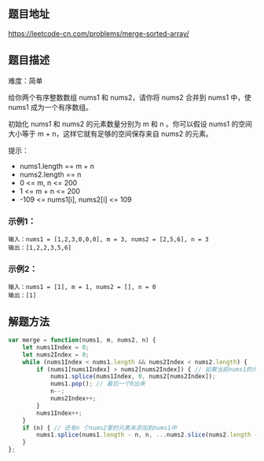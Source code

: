 ## 题目地址

https://leetcode-cn.com/problems/merge-sorted-array/

## 题目描述

难度：简单

给你两个有序整数数组 nums1 和 nums2，请你将 nums2 合并到 nums1 中，使 nums1 成为一个有序数组。

初始化 nums1 和 nums2 的元素数量分别为 m 和 n 。你可以假设 nums1 的空间大小等于 m + n，这样它就有足够的空间保存来自 nums2 的元素。

提示：
- nums1.length == m + n
- nums2.length == n
- 0 <= m, n <= 200
- 1 <= m + n <= 200
- -109 <= nums1[i], nums2[i] <= 109

### 示例1：

```
输入：nums1 = [1,2,3,0,0,0], m = 3, nums2 = [2,5,6], n = 3
输出：[1,2,2,3,5,6]
```

### 示例2：

```
输入：nums1 = [1], m = 1, nums2 = [], n = 0
输出：[1]
```

## 解题方法


```js
var merge = function(nums1, m, nums2, n) {
    let nums1Index = 0;
    let nums2Index = 0;
    while (nums1Index < nums1.length && nums2Index < nums2.length) {
        if (nums1[nums1Index] > nums2[nums2Index]) { // 如果当前nums1的元素大于当前nums2的元素，将num2的元素插入
            nums1.splice(nums1Index, 0, nums2[nums2Index]);
            nums1.pop(); // 最后一个0出来
            n--;
            nums2Index++;
        }
        nums1Index++;
    } 
    if (n) { // 还有n 个nums2里的元素未添加到nums1中
        nums1.splice(nums1.length - n, n, ...nums2.slice(nums2.length - n))
    }
};
```
